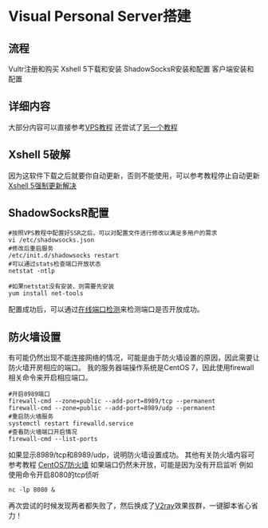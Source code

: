 # Visual Personal Server搭建
## 流程
Vultr注册和购买
Xshell 5下载和安装
ShadowSocksR安装和配置
客户端安装和配置
## 详细内容
大部分内容可以直接参考[VPS教程](http://vultr.aicnm.com/Vultr-VPS%E4%B8%BB%E6%9C%BA%E5%BF%AB%E9%80%9F%E5%AE%89%E8%A3%85Shadowsocks%EF%BC%88ss%EF%BC%89%E5%AE%8C%E6%95%B4%E5%9B%BE%E6%96%87%E6%95%99%E7%A8%8B/ "VPS教程")
还尝试了[另一个教程](https://www.xfqiao.com/archives/7)
## Xshell 5破解
因为这软件下载之后就要你自动更新，否则不能使用，可以参考教程停止自动更新
[Xshell 5强制更新解决](https://www.banwagongzw.com/106.html "Xshell 5强制更新解决")
## ShadowSocksR配置
```shell
#按照VPS教程中配置好SSR之后，可以对配置文件进行修改以满足多用户的需求
vi /etc/shadowsocks.json
#修改后重启服务
/etc/init.d/shadowsocks restart
#可以通过stats检查端口开放状态
netstat -ntlp
```
```shell
#如果netstat没有安装，则需要先安装
yum install net-tools
```
配置成功后，可以通过[在线端口检测](http://coolaf.com/tool/port "在线端口检测")来检测端口是否开放成功。
## 防火墙设置
有可能仍然出现不能连接网络的情况，可能是由于防火墙设置的原因，因此需要让防火墙开房相应的端口。
我的服务器端操作系统是CentOS 7，因此使用firewall相关命令来开启相应端口。
```shell
#开启8989端口
firewall-cmd --zone=public --add-port=8989/tcp --permanent
firewall-cmd --zone=public --add-port=8989/udp --permanent
#重启防火墙服务
systemctl restart firewalld.service
#查看防火墙端口开启情况
firewall-cmd --list-ports
```
如果显示8989/tcp和8989/udp，说明防火墙设置成功。
其他有关防火墙内容可参考教程
[CentOS7防火墙](https://blog.csdn.net/zll_0405/article/details/81208606 "CentOS7防火墙")
如果端口仍然未开放，可能是因为没有开启监听
例如使用命令开启8080的tcp侦听
```shell
nc -lp 8080 &
```

再次尝试的时候发现两者都失败了，然后换成了[V2ray](https://tlanyan.me/v2ray-tutorial/)效果拔群，一键脚本省心省力！
